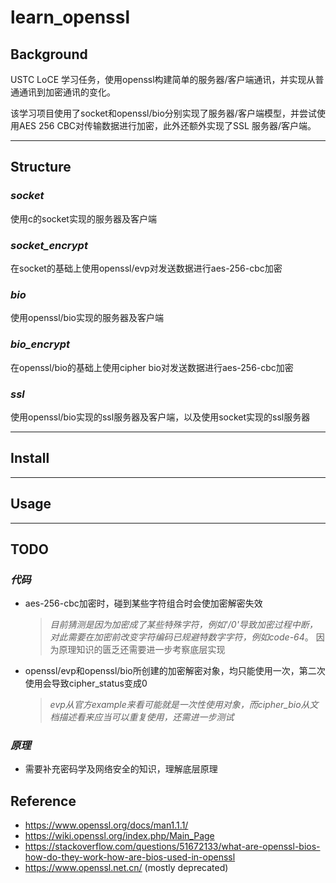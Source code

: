 # __learn_openssl__
## __Background__
USTC LoCE 学习任务，使用openssl构建简单的服务器/客户端通讯，并实现从普通通讯到加密通讯的变化。

该学习项目使用了socket和openssl/bio分别实现了服务器/客户端模型，并尝试使用AES 256 CBC对传输数据进行加密，此外还额外实现了SSL 服务器/客户端。
___
## __Structure__
### *socket*
使用c的socket实现的服务器及客户端
### *socket_encrypt*
在socket的基础上使用openssl/evp对发送数据进行aes-256-cbc加密
### *bio*
使用openssl/bio实现的服务器及客户端
### *bio_encrypt*
在openssl/bio的基础上使用cipher bio对发送数据进行aes-256-cbc加密
### *ssl*
使用openssl/bio实现的ssl服务器及客户端，以及使用socket实现的ssl服务器
___
## __Install__
___
## __Usage__
___
## __TODO__

### *代码*
* aes-256-cbc加密时，碰到某些字符组合时会使加密解密失效 
  >*目前猜测是因为加密成了某些特殊字符，例如'/0'导致加密过程中断，对此需要在加密前改变字符编码已规避特数字字符，例如code-64*。 因为原理知识的匮乏还需要进一步考察底层实现
* openssl/evp和openssl/bio所创建的加密解密对象，均只能使用一次，第二次使用会导致cipher_status变成0
    >*evp从官方example来看可能就是一次性使用对象，而cipher_bio从文档描述看来应当可以重复使用，还需进一步测试*

### *原理*
* 需要补充密码学及网络安全的知识，理解底层原理

## __Reference__

* <https://www.openssl.org/docs/man1.1.1/>
* <https://wiki.openssl.org/index.php/Main_Page>
* <https://stackoverflow.com/questions/51672133/what-are-openssl-bios-how-do-they-work-how-are-bios-used-in-openssl>
* <https://www.openssl.net.cn/> (mostly deprecated)